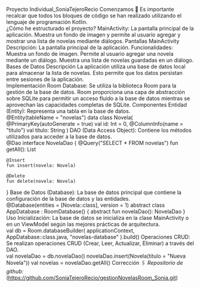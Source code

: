 Proyecto Individual_SoniaTejeroRecio
Comenzamos 🚀
Es importante recalcar que todos los bloques de código se han realizado utilizando el lenguaje de programación Kotlin.  
¿Cómo he estructurado el proyecto?
MainActivity: La pantalla principal de la aplicación. Muestra un fondo de imagen y permite al usuario agregar y mostrar una lista de novelas mediante diálogos.
Pantallas
MainActivity
Descripción: La pantalla principal de la aplicación.
Funcionalidades:
Muestra un fondo de imagen.
Permite al usuario agregar una novela mediante un diálogo.
Muestra una lista de novelas guardadas en un diálogo.
Bases de Datos
Descripción
La aplicación utiliza una base de datos local para almacenar la lista de novelas. Esto permite que los datos persistan entre sesiones de la aplicación.  
Implementación
Room Database: Se utiliza la biblioteca Room para la gestión de la base de datos. Room proporciona una capa de abstracción sobre SQLite para permitir un acceso fluido a la base de datos mientras se aprovechan las capacidades completas de SQLite.
Componentes
Entidad (Entity): Representa una tabla en la base de datos.  
@Entity(tableName = "novelas")
data class Novela(
    @PrimaryKey(autoGenerate = true) val id: Int = 0,
    @ColumnInfo(name = "titulo") val titulo: String
)
DAO (Data Access Object): Contiene los métodos utilizados para acceder a la base de datos.  
@Dao
interface NovelaDao {
    @Query("SELECT * FROM novelas")
    fun getAll(): List<Novela>

    @Insert
    fun insert(novela: Novela)

    @Delete
    fun delete(novela: Novela)
}
Base de Datos (Database): La base de datos principal que contiene la configuración de la base de datos y las entidades.  
@Database(entities = [Novela::class], version = 1)
abstract class AppDatabase : RoomDatabase() {
    abstract fun novelaDao(): NovelaDao
}
Uso
Inicialización: La base de datos se inicializa en la clase MainActivity o en un ViewModel según las mejores prácticas de arquitectura.  
val db = Room.databaseBuilder(
    applicationContext,
    AppDatabase::class.java, "novelas-database"
).build()
Operaciones CRUD: Se realizan operaciones CRUD (Crear, Leer, Actualizar, Eliminar) a través del DAO.  
val novelaDao = db.novelaDao()
novelaDao.insert(Novela(titulo = "Nueva Novela"))
val novelas = novelaDao.getAll()
Corrección 🖇️
_Repositorio de github:_(https://github.com/SoniaTejeroRecio/gestionNovelasRoom_Sonia.git)
